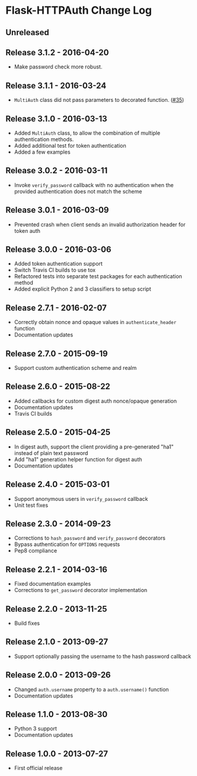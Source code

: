 # Flask-HTTPAuth Change Log

## Unreleased

## Release 3.1.2 - 2016-04-20

- Make password check more robust.

## Release 3.1.1 - 2016-03-24

- `MultiAuth` class did not pass parameters to decorated function. ([#35](https://github.com/miguelgrinberg/Flask-HTTPAuth/issues/35))

## Release 3.1.0 - 2016-03-13

- Added `MultiAuth` class, to allow the combination of multiple authentication methods.
- Added additional test for token authentication
- Added a few examples

## Release 3.0.2 - 2016-03-11

- Invoke `verify_password` callback with no authentication when the provided authentication does not match the scheme

## Release 3.0.1 - 2016-03-09

- Prevented crash when client sends an invalid authorization header for token auth

## Release 3.0.0 - 2016-03-06

- Added token authentication support
- Switch Travis CI builds to use tox
- Refactored tests into separate test packages for each authentication method
- Added explicit Python 2 and 3 classifiers to setup script

## Release 2.7.1 - 2016-02-07

- Correctly obtain nonce and opaque values in `authenticate_header` function
- Documentation updates

## Release 2.7.0 - 2015-09-19

- Support custom authentication scheme and realm

## Release 2.6.0 - 2015-08-22

- Added callbacks for custom digest auth nonce/opaque generation
- Documentation updates
- Travis CI builds

## Release 2.5.0 - 2015-04-25

- In digest auth, support the client providing a pre-generated "ha1" instead of plain text password
- Add "ha1" generation helper function for digest auth
- Documentation updates

## Release 2.4.0 - 2015-03-01

- Support anonymous users in `verify_password` callback
- Unit test fixes

## Release 2.3.0 - 2014-09-23

- Corrections to `hash_password` and `verify_password` decorators
- Bypass authentication for `OPTIONS` requests
- Pep8 compliance

## Release 2.2.1 - 2014-03-16

- Fixed documentation examples
- Corrections to `get_password` decorator implementation

## Release 2.2.0 - 2013-11-25

- Build fixes

## Release 2.1.0 - 2013-09-27

- Support optionally passing the username to the hash password callback

## Release 2.0.0 - 2013-09-26

- Changed `auth.username` property to a `auth.username()` function
- Documentation updates

## Release 1.1.0 - 2013-08-30

- Python 3 support
- Documentation updates

## Release 1.0.0 - 2013-07-27

- First official release

